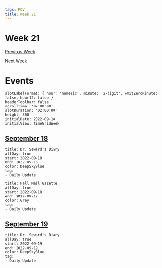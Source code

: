 ```yaml
---
tags: POV
title: Week 21
---
```


# Week 21

[Previous Week](2022-W38)

[Next Week](2022-W40)

# Events

```itinerary
slotLabelFormat: { hour: 'numeric', minute: '2-digit', omitZeroMinute: false, hour12: false }
headerToolbar: false
scrollTime: '08:00:00'
slotDuration: '02:00:00'
height: 300
initialDate: 2022-09-18
initialView: timeGridWeek
```

## [September 18](2022-09-18.md)

```itinerary-event
title: Dr. Seward's Diary
allDay: true
start: 2022-09-18
end: 2022-09-18
color: DeepSkyBlue
tag:
- Daily Update
```

```itinerary-event
title: Pall Mall Gazette
allDay: true
start: 2022-09-18
end: 2022-09-18
color: Grey
tag:
- Daily Update
```

## [September 19](2022-09-19.md)

```itinerary-event
title: Dr. Seward's Diary
allDay: true
start: 2022-09-19
end: 2022-09-19
color: DeepSkyBlue
tag:
- Daily Update
```